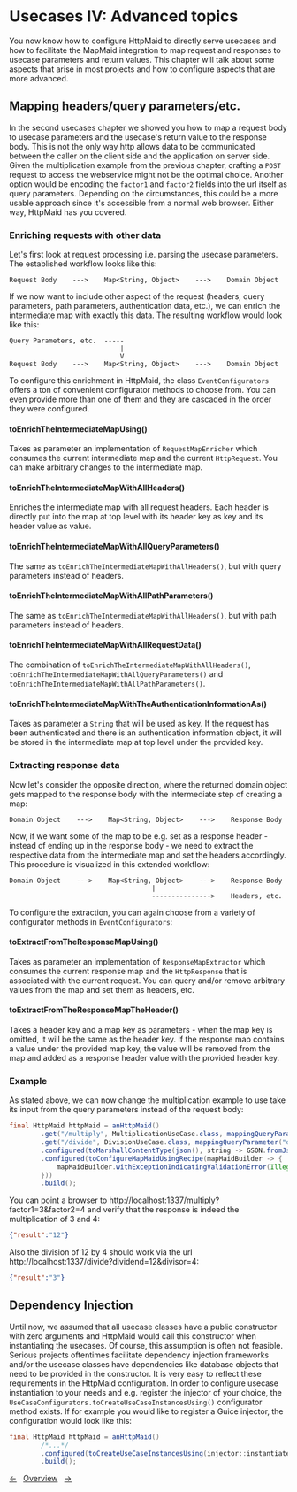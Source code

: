 # Usecases IV: Advanced topics

You now know how to configure HttpMaid to directly serve usecases and
how to facilitate the MapMaid integration to map request and responses
to usecase parameters and return values. This chapter will talk about
some aspects that arise in most projects and how to configure aspects that
are more advanced. 

## Mapping headers/query parameters/etc.
In the second usecases chapter we showed you how to map
a request body to usecase parameters and the usecase's return value
to the response body.
This is not the only way http allows data to be communicated between the caller on
the client side and the application on server side.
Given the multiplication example from the previous chapter,
crafting a `POST` request to access the webservice might not be the optimal choice.
Another option would be encoding
the `factor1` and `factor2` fields into the url itself as query parameters.
Depending on the circumstances, this could be a more usable approach
since it's accessible from a normal web browser.
Either way, HttpMaid has you covered.

### Enriching requests with other data
Let's first look at request processing i.e. parsing the usecase parameters.
The established workflow looks like this:
```
Request Body    --->    Map<String, Object>    --->    Domain Object
```
If we now want to include other aspect of the request (headers, query parameters,
path parameters, authentication data, etc.), we can enrich the intermediate
map with exactly this data. The resulting workflow would look like
this:
```
Query Parameters, etc.  -----
                            |
                            V
Request Body    --->    Map<String, Object>    --->    Domain Object
```

To configure this enrichment in HttpMaid, the class `EventConfigurators` offers
a ton of convenient configurator methods to choose from.
You can even provide more than one of them and they are cascaded in the order they were configured.

#### toEnrichTheIntermediateMapUsing()
Takes as parameter an implementation of `RequestMapEnricher` which consumes
the current intermediate map and the current `HttpRequest`. You
can make arbitrary changes to the intermediate map. 

#### toEnrichTheIntermediateMapWithAllHeaders()
Enriches the intermediate map with all request headers. Each header
is directly put into the map at top level with its header key as key and its
header value as value.

#### toEnrichTheIntermediateMapWithAllQueryParameters()
The same as `toEnrichTheIntermediateMapWithAllHeaders()`, but with
query parameters instead of headers.

#### toEnrichTheIntermediateMapWithAllPathParameters()
The same as `toEnrichTheIntermediateMapWithAllHeaders()`, but with
path parameters instead of headers.

#### toEnrichTheIntermediateMapWithAllRequestData()
The combination of `toEnrichTheIntermediateMapWithAllHeaders()`,
`toEnrichTheIntermediateMapWithAllQueryParameters()` and
`toEnrichTheIntermediateMapWithAllPathParameters()`.

#### toEnrichTheIntermediateMapWithTheAuthenticationInformationAs()
Takes as parameter a `String` that will be used as key.
If the request has been authenticated and there is an authentication information
object, it will be stored in the intermediate map at top level
under the provided key.



### Extracting response data
Now let's consider the opposite direction, where the returned domain object
gets mapped to the response body with the intermediate step of
creating a map:
```
Domain Object    --->    Map<String, Object>    --->    Response Body
```

Now, if we want some of the map to be e.g. set as a response header - instead of ending
up in the response body - we need to extract the respective data from the intermediate
map and set the headers accordingly. This procedure is visualized in this extended workflow: 
```
Domain Object    --->    Map<String, Object>    --->    Response Body
                                    |
                                    --------------->    Headers, etc.
```

To configure the extraction, you can again choose from a variety of
configurator methods in `ÈventConfigurators`:

#### toExtractFromTheResponseMapUsing()
Takes as parameter an implementation of `ResponseMapExtractor` which consumes
the current response map and the `HttpResponse` that is associated with the current request.
You can query and/or remove arbitrary values from the map and set them as headers, etc.

#### toExtractFromTheResponseMapTheHeader()
Takes a header key and a map key as parameters - when the map key is omitted, it will be
the same as the header key. If the response map contains a value under the provided map key,
the value will be removed from the map and added as a response header value with the
provided header key.

### Example
As stated above, we can now change the multiplication example to use take its
input from the query parameters instead of the request body:
<!---[CodeSnippet] (calculationWithQueryParametersExample)-->
```java
final HttpMaid httpMaid = anHttpMaid()
        .get("/multiply", MultiplicationUseCase.class, mappingQueryParameter("factor1"), mappingQueryParameter("factor2"))
        .get("/divide", DivisionUseCase.class, mappingQueryParameter("dividend"), mappingQueryParameter("divisor"))
        .configured(toMarshallContentType(json(), string -> GSON.fromJson(string, Map.class), GSON::toJson))
        .configured(toConfigureMapMaidUsingRecipe(mapMaidBuilder -> {
            mapMaidBuilder.withExceptionIndicatingValidationError(IllegalArgumentException.class);
        }))
        .build();
```

You can point a browser to http://localhost:1337/multiply?factor1=3&factor2=4 and verify that the response
is indeed the multiplication of 3 and 4:
```json
{"result":"12"}
```

Also the division of 12 by 4 should work via the url http://localhost:1337/divide?dividend=12&divisor=4:
```json
{"result":"3"}
```

## Dependency Injection
Until now, we assumed that all usecase classes have a public constructor with
zero arguments and HttpMaid would call this constructor when instantiating the 
usecases. Of course, this assumption is often not feasible. Serious projects
oftentimes facilitate dependency injection frameworks and/or the usecase classes
have dependencies like database objects that need to be provided in the constructor.
It is very easy to reflect these requirements in the HttpMaid configuration.
In order to configure usecase instantiation to your needs and e.g. register
the injector of your choice, the `UseCaseConfigurators.toCreateUseCaseInstancesUsing()`
configurator method exists. If for example you would like
to register a Guice injector, the configuration would look like this:
<!---[CodeSnippet] (dependencyInjectionSample)-->
```java
final HttpMaid httpMaid = anHttpMaid()
        /*...*/
        .configured(toCreateUseCaseInstancesUsing(injector::instantiate))
        .build();
```


<!---[Nav]-->
[&larr;](3_Validation.md)&nbsp;&nbsp;&nbsp;[Overview](../../README.md)&nbsp;&nbsp;&nbsp;[&rarr;](../13_CORS.md)


